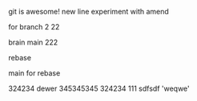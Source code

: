 git is awesome!
new line
experiment with amend

for branch 2
22

brain main 222

rebase

main for rebase

324234
dewer
345345345
324234
111
sdfsdf
'weqwe'